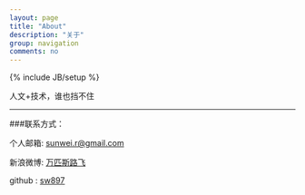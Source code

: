```yaml
---
layout: page
title: "About"
description: "关于"
group: navigation
comments: no
---
```

{% include JB/setup %}

人文+技术，谁也挡不住

---

###联系方式：

个人邮箱: [sunwei.r@gmail.com](mailto:sunwei.r@gmail.com)

新浪微博: [万匹斯路飞](http://weibo.com/newmap)

github : [sw897](https://github.com/sw897)



